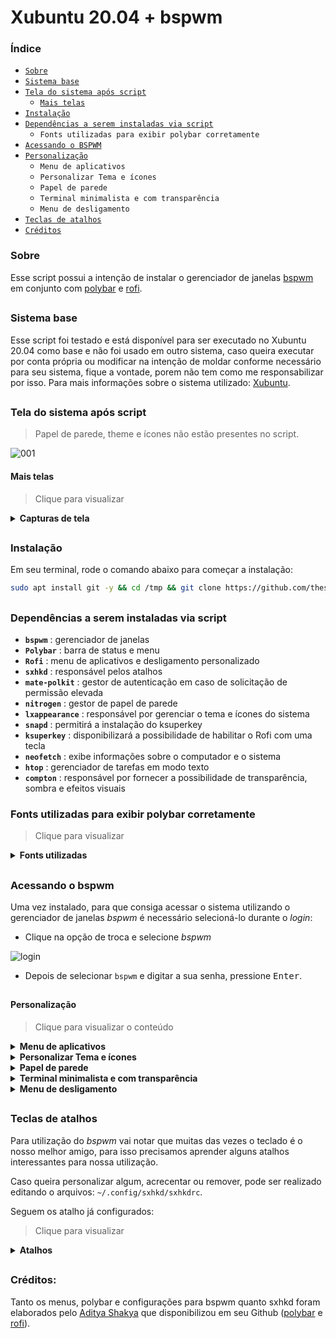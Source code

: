 
# Xubuntu 20.04 + bspwm

### Índice

- [`Sobre`](#sobre)
- [`Sistema base`](#sistema-base)
- [`Tela do sistema após script`](#tela-do-sistema-após-script)
   - [`Mais telas`](#mais-telas)
- [`Instalação`](#instalação)<br>
- [`Dependências a serem instaladas via script`](#dependências-a-serem-instaladas-via-script)
   - `Fonts utilizadas para exibir polybar corretamente`
- [`Acessando o BSPWM`](#acessando-o-bspwm)
- [`Personalização`](#personalização)
   - `Menu de aplicativos`
   - 	`Personalizar Tema e ícones`
   - 	`Papel de parede`
   - 	`Terminal minimalista e com transparência`
   - 	`Menu de desligamento`
- [`Teclas de atalhos`](#teclas-de-atalhos)
- [`Créditos`](#créditos)


### Sobre

Esse script possui a intenção de instalar o gerenciador de janelas [bspwm](https://github.com/baskerville/bspwm) em conjunto com [polybar](https://github.com/polybar/polybar) e [rofi](https://github.com/davatorium/rofi).

##

### Sistema base

Esse script foi testado e está disponível para ser executado no Xubuntu 20.04 como base e não foi usado em outro sistema, caso queira executar por conta própria ou modificar na intenção de moldar conforme necessário para seu sistema, fique a vontade, porem não tem como me responsabilizar por isso. Para mais informações sobre o sistema utilizado: [Xubuntu](https://xubuntu.org/download).

##

### Tela do sistema após script

> Papel de parede, theme e ícones não estão presentes no script.

![001](https://user-images.githubusercontent.com/84329097/121204342-35779b00-c84d-11eb-8cb8-4e2babb2980f.png)


#### Mais telas
> Clique para visualizar
<details>
<summary><b>Capturas de tela</b></summary>
<br>
  
![002](https://user-images.githubusercontent.com/84329097/121205677-407efb00-c84e-11eb-8f60-6b29460f8e30.png)
   
![003](https://user-images.githubusercontent.com/84329097/121205683-41b02800-c84e-11eb-9652-5707db1a2399.png)
   
![03](https://user-images.githubusercontent.com/84329097/121205690-42e15500-c84e-11eb-92cd-2ab55026c108.png)
   
![04](https://user-images.githubusercontent.com/84329097/121205694-4379eb80-c84e-11eb-8464-dd32bbb30a76.png)

Polybar instalada via script
   
![barra](https://user-images.githubusercontent.com/84329097/121206095-92c01c00-c84e-11eb-9bae-9873f9d8cae3.png)
   
Calendário extendido
   
![barra2](https://user-images.githubusercontent.com/84329097/121206102-9358b280-c84e-11eb-8727-72cc110309a6.png)


</details>

##

### Instalação
Em seu terminal, rode o comando abaixo para começar a instalação:

```bash
sudo apt install git -y && cd /tmp && git clone https://github.com/thespation/xubuntu_bspwm && chmod 755 xubuntu_bspwm/* -R && cd xubuntu_bspwm/ && ./instalar.sh
```

##

### Dependências a serem instaladas via script

- **`bspwm`** : gerenciador de janelas
- **`Polybar`** : barra de status e menu
- **`Rofi`** : menu de aplicativos e desligamento personalizado
- **`sxhkd`** : responsável pelos atalhos
- **`mate-polkit`** : gestor de autenticação em caso de solicitação de permissão elevada
- **`nitrogen`** : gestor de papel de parede
- **`lxappearance`** : responsável por gerenciar o tema e ícones do sistema
- **`snapd`** : permitirá a instalação do ksuperkey
- **`ksuperkey`** : disponibilizará a possibilidade de habilitar o Rofi com uma tecla
- **`neofetch`** : exibe informações sobre o computador e o sistema
- **`htop`** : gerenciador de tarefas em modo texto
- **`compton`** : responsável por fornecer a possibilidade de transparência, sombra e efeitos visuais

### Fonts utilizadas para exibir polybar corretamente
> Clique para visualizar
<details>
<summary><b>Fonts utilizadas</b></summary>

Fontes usadas por esse tema:

**`Fontes para texto`**

- Iosevka Nerd Font
- Fantasque Sans Mono
- Noto Sans
- Droid Sans
- Terminus

**`Fontes para ícones`**

- Iosevka Nerd Font
- Icomoon Feather
- Material Icons
- Waffle (Siji)

</details>

##

### Acessando o bspwm
Uma vez instalado, para que consiga acessar o sistema utilizando o gerenciador de janelas *bspwm* é necessário selecioná-lo durante o *login*:
- Clique na opção de troca e selecione *bspwm*

![login](https://user-images.githubusercontent.com/84329097/121206934-3f9a9900-c84f-11eb-8cbd-65238c17f59b.png)


- Depois de selecionar `bspwm` e digitar a sua senha, pressione <kbd>Enter</kbd>.

##

#### Personalização
> Clique para visualizar o conteúdo
<details>
<summary><b>Menu de aplicativos</b></summary>

Seu sistema iniciará sem papel de parede, um tema bem feio e com alguns detalhes faltando refinamento.

temos 3 formas de acessar o menu de aplicativos (Rofi):
- `Maneira 1`:

![image](https://user-images.githubusercontent.com/84329097/121207769-ed0dac80-c84f-11eb-9674-1f063bf99762.png)

Por esse ícone no canto inferior esquerdo.

- `Maneira 2`: Pressionando a tecla <kbd>Super</kbd> (também conhecida por tecla Windows) ou

- `Maneira 3`: pressionando <kbd>Alt</kbd> + <kbd>F1</kbd>

##
</details>
  
<details>
<summary><b>Personalizar Tema e ícones</b></summary>

Com Rofi aberto, escreva *personalizar* e abra o app:

![image](https://user-images.githubusercontent.com/84329097/121208063-2a723a00-c850-11eb-94cc-5944fbc9fd3a.png)


Fique a vontade para selecionar o tema desejado, selecionei o *Adapta-Nokto-Eta* (disponível em https://www.gnome-look.org/p/1190851:

![image](https://user-images.githubusercontent.com/84329097/121208193-44138180-c850-11eb-88db-7980cee7557d.png)

Para o *Tema de ícones* escolhi *Luv-Folders-Dark* (disponível em https://github.com/Nitrux/luv-icon-theme):

![image](https://user-images.githubusercontent.com/84329097/121209081-ed5a7780-c850-11eb-8317-36291a0f0a0a.png)

clique em <kbd>Aplicar</kbd> para que as alterações entrem em vigor.

##
</details>

<details>
<summary><b>Papel de parede</b></summary>

No menu de aplicativos, escreva *nitrogen* para buscar:
   
![image](https://user-images.githubusercontent.com/84329097/121210601-2e06c080-c852-11eb-95d0-14117d5e1840.png)


Com o app aberto, clique em *Preferences*
   
![image](https://user-images.githubusercontent.com/84329097/121210301-f1d36000-c851-11eb-9859-1ea645d67a00.png)


Clique em *Add*:

![image](https://user-images.githubusercontent.com/84329097/121210838-64444000-c852-11eb-84db-a96411e7f2a3.png)

Para facilitar a nossa vida, clique em *File System*, pressione <kbd>Ctrl</kbd> + <kbd>l</kbd> para que possa digitar o endereço na barra, cole: `/usr/share/xfce4/backdrops/` e clique em Select:

![image](https://user-images.githubusercontent.com/84329097/121211212-b08f8000-c852-11eb-99ea-53684e80eec3.png)

Com a pasta adicionada, clique em *OK*:

![image](https://user-images.githubusercontent.com/84329097/121211529-ef253a80-c852-11eb-8bae-07f81501a12e.png)

Com isso perceberá que aparecem os mesmos papeis de parede que o PopOs com gnome apresenta, após selecionar, clique em *Apply*:

![image](https://user-images.githubusercontent.com/84329097/121211728-1976f800-c853-11eb-8c78-afaa685eb39a.png)

obs: para fechar a janela, pressione <kbd>Super</kbd> + <kbd>c</kbd>.

##
</details>


<details>
<summary><b>Terminal minimalista e com transparência</b></summary>

Para abrir o terminal, pressione  <kbd>Super</kbd> +  <kbd>Enter</kbd>

Com o terminal aberto, clique com o botão direito do mouse na área do seu terminal e clique em *Preferências*:

![image](https://user-images.githubusercontent.com/84329097/118720337-db605880-b7ff-11eb-94e2-3deeff207cf4.png)

Na aba *Texto*, gosto de deixar a fonte em 9 e mudar a *Forma do Cursor* para *Sublinhado*

![image](https://user-images.githubusercontent.com/84329097/118720441-f92dbd80-b7ff-11eb-8b51-48578b0795c1.png)

Na aba *Cores* marque a opção *Use transparent background* e ajuste conforme desejado:

![image](https://user-images.githubusercontent.com/84329097/118720542-18c4e600-b800-11eb-9a6a-5a9b2d2d7e73.png)

Na *Rolagem* desmarque a opção *Mostrar barra de rolagem*

![image](https://user-images.githubusercontent.com/84329097/118720595-2e3a1000-b800-11eb-9ebe-efc957cede06.png)

No menu *Geral* desmarque a opção *Mostrar por padrão barra de menu em novas janelas*

![image](https://user-images.githubusercontent.com/84329097/118720658-44e06700-b800-11eb-89ea-99157ce62419.png)

Tudo configurado, pode fechar o terminal com <kbd>Super</kbd> + <kbd>c</kbd> e pode reabrir (<kbd>Super</kbd> + <kbd>Enter</kbd> ) para ver como ficou. Deve ficar desta forma:

![image](https://user-images.githubusercontent.com/84329097/118720775-680b1680-b800-11eb-8b73-4c3ec38ca6e0.png)

##
</details>

<details>
<summary><b>Menu de desligamento</b></summary>

No canto superior direito existe um botão vermelho com a função de ter as seguintes possibilidades: Bloquear a tela, Deixar o computador em espera, Sair (logoff), Reiniciar e Desligar:

![image](https://user-images.githubusercontent.com/84329097/118721077-c59f6300-b800-11eb-9f52-c6aeffa87672.png)

Uma vez escolhida uma função, *Sair* por exemplo, o sistema não pedirá confirmação, executando na mesma hora.

Observação: para utilizar as funções Bloquear e Em espera é necessário ter instalado o betterlockscreen ([link com instruções de instalação](https://github.com/pavanjadhaw/betterlockscreen#installation)).

</details>

##

### Teclas de atalhos
Para utilização do *bspwm* vai notar que muitas das vezes o teclado é o nosso melhor amigo, para isso precisamos aprender alguns atalhos interessantes para nossa utilização.

Caso queira personalizar algum, acrecentar ou remover, pode ser realizado editando o arquivos: `~/.config/sxhkd/sxhkdrc`.

Seguem os atalho já configurados:

> Clique para visualizar
<details>
<summary><b>Atalhos</b></summary>

Legenda: <kbd> W</kbd> = Tecla Windows

<kbd> W</kbd> - Menu de aplicativos

<kbd> W + w </kbd> - Mostra programas abertos (tecla Windows mais a tecla "w")

<kbd> W + 1-8</kbd> - Troca de área de trabalho

<kbd> W + Shift + 1-8</kbd> - Envia app em foco para a área de trabalho desejada

<kbd>W + Enter</kbd> - Terminal

<kbd>W + Barra de espaço</kbd> - troca entre modo tiling / floating

<kbd>W + F</kbd> - modo uma janela

<kbd>W + H/V/Q</kbd> - Prepara a divisão do app na Horizontal, Vertical ou Cancela.

<kbd>W + TAB</kbd> - Volta para última área de trabalho aberta

<kbd>W + Shift + 1-8</kbd> - Envia a janela em foco para a área desejada.

<kbd>W + Ctrol + ←/→/↑ /↓ </kbd> - Expande a janela em foco

<kbd>W + Alt + ←/→/↑ /↓</kbd> - Dininui a janela em foco

<kbd>W + C</kbd> - Fecha janela em foco

<kbd>Ctrl + Alt +  ←/→</kbd> - Troca de área de trabalho
</details>

##

### Créditos:
Tanto os menus, polybar e configurações para bspwm quanto sxhkd foram elaborados pelo [Aditya Shakya](https://github.com/adi1090x) que disponibilizou em seu Github ([polybar](https://github.com/adi1090x/polybar-themes) e [rofi](https://github.com/adi1090x/rofi)).
